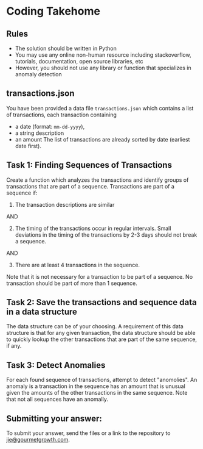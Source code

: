 # Coding Takehome 

## Rules 
- The solution should be written in Python
- You may use any online non-human resource including stackoverflow, tutorials, documentation, open source libraries, etc
- However, you should not use any library or function that specializes in anomaly detection

## transactions.json
You have been provided a data file `transactions.json` which contains a list of transactions, each transaction containing 
- a date (format: `mm-dd-yyyy`), 
- a string description
- an amount
The list of transactions are already sorted by date (earliest date first).

## Task 1: Finding Sequences of Transactions
Create a function which analyzes the transactions and identify groups of transactions that are part of a sequence. Transactions are part of a sequence if: 
1. The transaction descriptions are similar 

AND

2. The timing of the transactions occur in regular intervals. Small deviations in the timing of the transactions by 2-3 days should not break a sequence. 

AND

3. There are at least 4 transactions in the sequence. 

Note that it is not necessary for a transaction to be part of a sequence. No transaction should be part of more than 1 sequence. 

## Task 2: Save the transactions and sequence data in a data structure
The data structure can be of your choosing. A requirement of this data structure is that for any given transaction, the data structure should be able to quickly lookup the other transactions that are part of the same sequence, if any.

## Task 3: Detect Anomalies
For each found sequence of transactions, attempt to detect "anomolies". 
An anomaly is a transaction in the sequence has an amount that is unusual given the amounts of the other transactions in the same sequence.
Note that not all sequences have an anomally. 

## Submitting your answer: 
To submit your answer, send the files or a link to the repository to jie@gourmetgrowth.com. 



